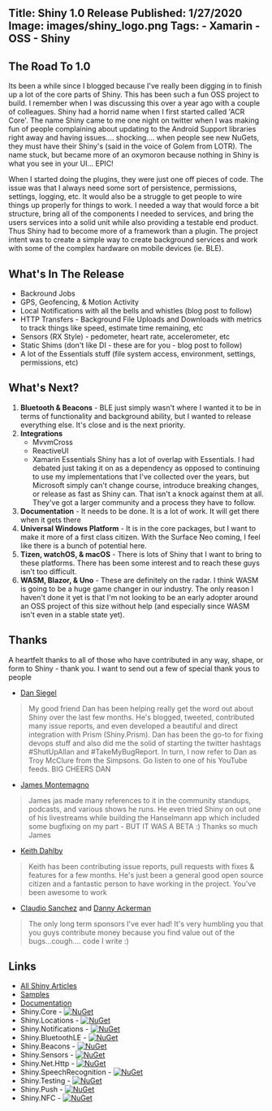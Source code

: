 Title: Shiny 1.0 Release
Published: 1/27/2020
Image: images/shiny_logo.png
Tags:
    - Xamarin
    - OSS
    - Shiny
---


The Road To 1.0
---

Its been a while since I blogged because I've really been digging in to finish up a lot of the core parts of Shiny.  This has been such a fun OSS project to build.  I remember when I was discussing this over a year ago with a couple of colleagues.  Shiny had a horrid name when I first started called 'ACR Core'.  The name Shiny came to me one night on twitter when I was making fun of people complaining about updating to the Android Support libraries right away and having issues.... shocking.... when people see new NuGets, they must have their Shiny's (said in the voice of Golem from LOTR).  The name stuck, but became more of an oxymoron because nothing in Shiny is what you see in your UI... EPIC!  

When I started doing the plugins, they were just one off pieces of code.  The issue was that I always need some sort of persistence, permissions, settings, logging, etc.  It would also be a struggle to get people to wire things up properly for things to work.  I needed a way that would force a bit structure, bring all of the components I needed to services, and bring the users services into a solid unit while also providing a testable end product.  Thus Shiny had to become more of a framework than a plugin. The project intent was to create a simple way to create background services and work with some of the complex hardware on mobile devices (ie. BLE). 


What's In The Release
---
* Backround Jobs
* GPS, Geofencing, & Motion Activity
* Local Notifications with all the bells and whistles (blog post to follow)
* HTTP Transfers - Background File Uploads and Downloads with metrics to track things like speed, estimate time remaining, etc
* Sensors (RX Style) - pedometer, heart rate, accelerometer, etc
* Static Shims (don't like DI - these are for you - blog post to follow)
* A lot of the Essentials stuff (file system access, environment, settings, permissions, etc)


What's Next?
---

1. **Bluetooth & Beacons** - BLE just simply wasn't where I wanted it to be in terms of functionality and background ability, but I wanted to release everything else.  It's close and is the next priority.
2. **Integrations** 
    * MvvmCross
    * ReactiveUI
    * Xamarin Essentials 
        Shiny has a lot of overlap with Essentials.  I had debated just taking it on as a dependency as opposed to continuing to use my implementations that I've collected over the years, but Microsoft simply can't change course, introduce breaking changes, or release as fast as Shiny can.  That isn't a knock against them at all.  They've got a larger community and a process they have to follow.  
3. **Documentation** - It needs to be done.  It is a lot of work.  It will get there when it gets there
4. **Universal Windows Platform** - It is in the core packages, but I want to make it more of a first class citizen.  With the Surface Neo coming, I feel like there is a bunch of potential here.
5. **Tizen, watchOS, & macOS** - There is lots of Shiny that I want to bring to these platforms.  There has been some interest and to reach these guys isn't too difficult.
6. **WASM, Blazor, & Uno** - These are definitely on the radar.  I think WASM is going to be a huge game changer in our industry.  The only reason I haven't done it yet is that I'm not looking to be an early adopter around an OSS project of this size without help (and especially since WASM isn't even in a stable state yet).

Thanks
---

A heartfelt thanks to all of those who have contributed in any way, shape, or form to Shiny - thank you.  I want to send out a few of special thank yous to people

* [Dan Siegel](https://twitter.com/DanJSiegel) 

> My good friend Dan has been helping really get the word out about Shiny over the last few months.  He's blogged, tweeted, contributed many issue reports, and even developed a beautiful and direct integration with Prism (Shiny.Prism).  Dan has been the go-to for fixing devops stuff and also did me the solid of starting the twitter hashtags #ShutUpAllan and #TakeMyBugReport.  In turn, I now refer to Dan as Troy McClure from the Simpsons.  Go listen to one of his YouTube feeds.  BIG CHEERS DAN

* [James Montemagno](https://twitter.com/JamesMontemagno)

> James jas made many references to it in the community standups, podcasts, and various shows he runs. He even tried Shiny on out one of his livestreams while building the Hanselmann app which included some bugfixing on my part - BUT IT WAS A BETA :)  Thanks so much James

* [Keith Dahlby](https://twitter.com/dahlbyk)

> Keith has been contributing issue reports, pull requests with fixes & features for a few months.  He's just been a general good open source citizen and a fantastic person to have working in the project.  You've been awesome to work

* [Claudio Sanchez](https://twitter.com/ClaudioASanchez) and [Danny Ackerman](https://twitter.com/dannyackerman)

> The only long term sponsors I've ever had!  It's very humbling you that you guys contribute money because you find value out of the bugs...cough.... code I write :)


## Links
* [All Shiny Articles](http://localhost:5080/tags/Shiny)
* [Samples](https://github.com/shinyorg/shinysamples/tree/master/Samples)
* [Documentation](https://shinylib.net)
* Shiny.Core - [![NuGet](https://img.shields.io/nuget/v/Shiny.Core.svg?maxAge=2592000)](https://www.nuget.org/packages/Shiny.Core/)
* Shiny.Locations - [![NuGet](https://img.shields.io/nuget/v/Shiny.Locations.svg?maxAge=2592000)](https://www.nuget.org/packages/Shiny.Locations/)
* Shiny.Notifications - [![NuGet](https://img.shields.io/nuget/v/Shiny.Core.svg?maxAge=2592000)](https://www.nuget.org/packages/Shiny.Core/)
* Shiny.BluetoothLE - [![NuGet](https://img.shields.io/nuget/v/Shiny.BluetoothLE.svg?maxAge=2592000)](https://www.nuget.org/packages/Shiny.BluetoothLE/)
* Shiny.Beacons - [![NuGet](https://img.shields.io/nuget/v/Shiny.Beacons.svg?maxAge=2592000)](https://www.nuget.org/packages/Shiny.Beacons/)
* Shiny.Sensors - [![NuGet](https://img.shields.io/nuget/v/Shiny.Sensors.svg?maxAge=2592000)](https://www.nuget.org/packages/Shiny.Sensors/)
* Shiny.Net.Http - [![NuGet](https://img.shields.io/nuget/v/Shiny.Net.Http.svg?maxAge=2592000)](https://www.nuget.org/packages/Shiny.Net.Http/)
* Shiny.SpeechRecognition - [![NuGet](https://img.shields.io/nuget/v/Shiny.SpeechRecognition.svg?maxAge=2592000)](https://www.nuget.org/packages/Shiny.SpeechRecognition/)
* Shiny.Testing - [![NuGet](https://img.shields.io/nuget/v/Shiny.Testing.svg?maxAge=2592000)](https://www.nuget.org/packages/Shiny.Testing/)
* Shiny.Push - [![NuGet](https://img.shields.io/nuget/v/Shiny.NFC.svg?maxAge=2592000)](https://www.nuget.org/packages/Shiny.Push/)
* Shiny.NFC - [![NuGet](https://img.shields.io/nuget/v/Shiny.NFC.svg?maxAge=2592000)](https://www.nuget.org/packages/Shiny.NFC/)